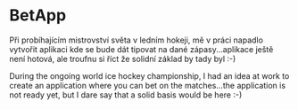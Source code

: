 # BetApp

Při probíhajícím mistrovství světa v ledním hokeji, mě v práci napadlo vytvořit aplikaci kde se bude dát tipovat na dané zápasy...aplikace ještě není hotová, ale troufnu si říct že solidní základ by tady byl :-)

During the ongoing world ice hockey championship, I had an idea at work to create an application where you can bet on the matches...the application is not ready yet, but I dare say that a solid basis would be here :-)
